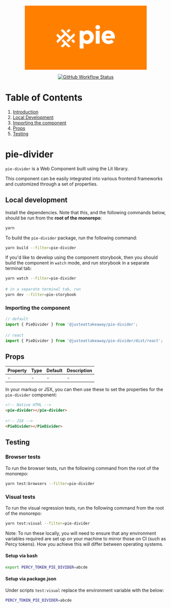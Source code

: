 <p align="center">
  <img align="center" src="../../../readme_image.png" height="200" alt="">
</p>

<p align="center">
  <a href="https://www.npmjs.com/@justeattakeaway/pie-divider">
    <img alt="GitHub Workflow Status" src="https://img.shields.io/npm/v/@justeattakeaway/pie-divider.svg">
  </a>
</p>

# Table of Contents

1. [Introduction](#pie-divider)
2. [Local Development](#local-development)
3. [Importing the component](#importing-the-component)
4. [Props](#props)
5. [Testing](#testing)

# pie-divider

`pie-divider` is a Web Component built using the Lit library.

This component can be easily integrated into various frontend frameworks and customized through a set of properties.

## Local development

Install the dependencies. Note that this, and the following commands below, should be run from the **root of the monorepo**:

```bash
yarn
```

To build the `pie-divider` package, run the following command:

```bash
yarn build --filter=pie-divider
```

If you'd like to develop using the component storybook, then you should build the component in `watch` mode, and run storybook in a separate terminal tab:

```bash
yarn watch --filter=pie-divider

# in a separate terminal tab, run
yarn dev --filter=pie-storybook
```

### Importing the component

```js
// default
import { PieDivider } from '@justeattakeaway/pie-divider';

// react
import { PieDivider } from '@justeattakeaway/pie-divider/dist/react';
```

## Props

| Property | Type | Default | Description |
|---|---|---|---|
| - | - | - | - |

In your markup or JSX, you can then use these to set the properties for the `pie-divider` component:

```html
<!-- Native HTML -->
<pie-divider></pie-divider>

<!-- JSX -->
<PieDivider></PieDivider>
```

## Testing

### Browser tests

To run the browser tests, run the following command from the root of the monorepo:

```bash
yarn test:browsers --filter=pie-divider
```

### Visual tests

To run the visual regression tests, run the following command from the root of the monorepo:

```bash
yarn test:visual --filter=pie-divider
```

Note: To run these locally, you will need to ensure that any environment variables required are set up on your machine to mirror those on CI (such as Percy tokens). How you achieve this will differ between operating systems.

#### Setup via bash

```bash
export PERCY_TOKEN_PIE_DIVIDER=abcde
```

#### Setup via package.json

Under scripts `test:visual` replace the environment variable with the below:

```bash
PERCY_TOKEN_PIE_DIVIDER=abcde
```